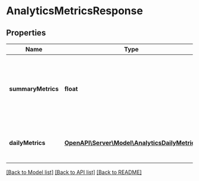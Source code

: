 # AnalyticsMetricsResponse

## Properties
Name | Type | Description | Notes
------------ | ------------- | ------------- | -------------
**summaryMetrics** | **float** | The metric name and value over the requested period for each requested metric | [optional] 
**dailyMetrics** | [**OpenAPI\Server\Model\AnalyticsDailyMetrics**](AnalyticsDailyMetrics.md) | Array with the requested daily metric records | [optional] 

[[Back to Model list]](../README.md#documentation-for-models) [[Back to API list]](../README.md#documentation-for-api-endpoints) [[Back to README]](../README.md)


